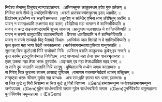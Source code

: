

  
निवेश्य सेनाम्तु विभुष्पद्भ्याम्पादवताम्वरः ।अभिगन्तुम्स काकुत्स्थम् इयेष गुरु वर्तकम्  ॥   
निविष्ट मात्रे सैम्ये तु यथोद्देशंविनीतवत् ।भरतो भ्रातरंवाक्यंशत्रुघ्नम् इदम् अब्रवीत्  ॥   
क्षिप्रंवनम् इदंसौम्य नर सङ्घैःसमन्ततः ।लुब्धैश् च सहितैर् एभिस् त्वम् अंवेषितुम् अर्हसि  ॥   
यावन् न रामन्द्रक्ष्यामि लक्ष्मणंवा महा बलम् ।वैदेहीम्वा महा भागाम्न मे शान्तिर्भविष्यति  ॥   
यावन् न चन्द्र सङ्काशन्द्रक्ष्यामि शुभम् आननम् ।भ्रातुष्पद्म पलाशाक्षन्न मे शान्तिर्भविष्यति  ॥   
यावन् न चरणौ भ्रातुष्पार्थिव व्यञ्जनाम्वितौ ।शिरसा धारयिष्यामि न मे शान्तिर्भविष्यति  ॥   
यावन् न राज्ये राज्यार्हः पितृ पैतामहे स्थितः ।अभिषेक जल क्लिन्नो न मे शान्तिर्भविष्यति  ॥   
कृत कृत्या महा भागा वैदेही जनकात्मजा ।भर्तारंसागरान्तायाःपृथिव्या यानुगच्छति  ॥   
सुभगश् चित्र कूटोऽसौ गिरि राजोपमो गिरिः ।यस्मिन् वसति काकुत्स्थः कुबेर;इव नन्दने  ॥   
कृत कार्यम् इदन्दुर्गंवनंव्याल निषेवितम् ।यद् अध्यास्ते महा तेजा रामः शस्त्रभृताम्वरः  ॥   
एवम् उक्त्वा महा तेजा भरतः पुरुषर्षभः ।पद्भ्याम् एव महा तेजाःप्रविवेश महद् वनम्  ॥   
स तानि द्रुम जालानि जातानि गिरि सानुषु ।पुष्पिताग्राणि मध्येन जगाम वदताम्वरः  ॥   
स गिरेश् चित्र कूटस्य सालम् आसाद्य पुष्पितम् ।रामाश्रम गतस्याग्नेर्ददर्श ध्वजम् उच्छ्रितम्  ॥   
तन्दृष्ट्वा भरतः श्रीमान् मुमोद सह बान्धवः ।अत्र राम;इति ज्ञात्वा गतः पारम् इवाम्भसः  ॥   
स चित्र कूटे तु गिरौ निशाम्य स चित्र कूटे तु गिरौ निशाम्य ।(Gem)रामाश्रमम्पुम्य जनोपपन्नंरामाश्रमम्पुम्य जनोपपन्नम् ।(Gem)गुहेन सार्धन्त्वरितो जगाम गुहेन सार्धन्त्वरितो जगाम ।(Gem)पुनर्निवेश्यैव चमूम्महात्मा पुनर्निवेश्यैव चमूम्महात्मा  ॥ (E)(Gem)  
